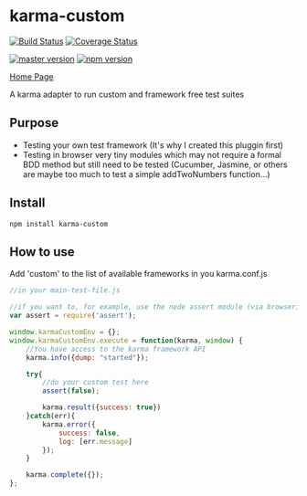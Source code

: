 karma-custom
================

[![Build Status](https://travis-ci.org/AlexisTessier/karma-custom.svg?branch=master)](https://travis-ci.org/AlexisTessier/karma-custom)
[![Coverage Status](https://coveralls.io/repos/AlexisTessier/karma-custom/badge.svg?branch=master&service=github)](https://coveralls.io/github/AlexisTessier/karma-custom?branch=master)

[![master version](https://img.shields.io/badge/master%20version-1.1.0-blue.svg)](https://github.com/AlexisTessier/karma-custom#readme)
[![npm version](https://badge.fury.io/js/karma-custom.svg)](https://badge.fury.io/js/karma-custom)

[Home Page](https://github.com/AlexisTessier/karma-custom#readme)

A karma adapter to run custom and framework free test suites

Purpose
-------

- Testing your own test framework (It's why I created this pluggin first)
- Testing in browser very tiny modules which may not require a formal BDD method but still need to be tested (Cucumber, Jasmine, or others are maybe too much to test a simple addTwoNumbers function...)

Install
-------

```
npm install karma-custom
```

How to use
----------

Add 'custom' to the list of available frameworks in you karma.conf.js

```javascript
//in your main-test-file.js

//if you want to, for example, use the node assert module (via browserify)
var assert = require('assert');

window.karmaCustomEnv = {};
window.karmaCustomEnv.execute = function(karma, window) {
	//You have access to the karma framework API
	karma.info({dump: "started"});

	try{
		//do your custom test here
		assert(false);

		karma.result({success: true})
	}catch(err){
		karma.error({
			success: false,
			log: [err.message]
		});
	}

	karma.complete({});
};

```
